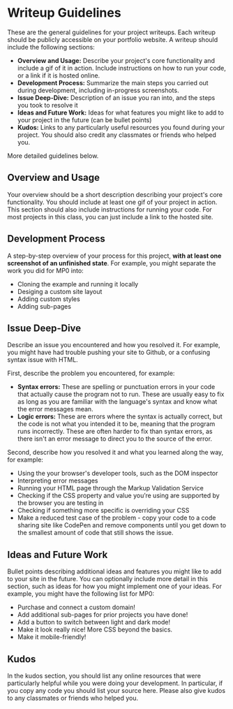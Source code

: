 # Writeup Guidelines

These are the general guidelines for your project writeups. Each writeup should
be publicly accessible on your portfolio website. A writeup should include the
following sections:

- **Overview and Usage:** Describe your project's core functionality and include
  a gif of it in action. Include instructions on how to run your code, or a link
  if it is hosted online.
- **Development Process:** Summarize the main steps you carried out during
  development, including in-progress screenshots.
- **Issue Deep-Dive:** Description of an issue you ran into, and the steps you
  took to resolve it
- **Ideas and Future Work:** Ideas for what features you might like to add to
  your project in the future (can be bullet points)
- **Kudos:** Links to any particularly useful resources you found during your
  project. You should also credit any classmates or friends who helped you.

More detailed guidelines below.

## Overview and Usage

Your overview should be a short description describing your project's core
functionality. You should include at least one gif of your project in action.
This section should also include instructions for running your code. For most
projects in this class, you can just include a link to the hosted site.

## Development Process

A step-by-step overview of your process for this project, **with at least one
screenshot of an unfinished state**. For example, you might separate the work
you did for MP0 into:

- Cloning the example and running it locally
- Desiging a custom site layout
- Adding custom styles
- Adding sub-pages

## Issue Deep-Dive

Describe an issue you encountered and how you resolved it. For example, you
might have had trouble pushing your site to Github, or a confusing syntax issue
with HTML.

First, describe the problem you encountered, for example:

- **Syntax errors:** These are spelling or punctuation errors in your code that
  actually cause the program not to run. These are usually easy to fix as long
  as you are familiar with the language's syntax and know what the error
  messages mean.
- **Logic errors:** These are errors where the syntax is actually correct, but
  the code is not what you intended it to be, meaning that the program runs
  incorrectly. These are often harder to fix than syntax errors, as there isn't
  an error message to direct you to the source of the error.

Second, describe how you resolved it and what you learned along the way, for
example:

- Using the your browser's developer tools, such as the DOM inspector
- Interpreting error messages
- Running your HTML page through the Markup Validation Service
- Checking if the CSS property and value you’re using are supported by the
  browser you are testing in
- Checking if something more specific is overriding your CSS
- Make a reduced test case of the problem - copy your code to a code sharing
  site like CodePen and remove components until you get down to the smallest
  amount of code that still shows the issue.

## Ideas and Future Work

Bullet points describing additional ideas and features you might like to add to
your site in the future. You can optionally include more detail in this section,
such as ideas for how you might implement one of your ideas. For example, you
might have the following list for MP0:

- Purchase and connect a custom domain!
- Add additional sub-pages for prior projects you have done!
- Add a button to switch between light and dark mode!
- Make it look really nice! More CSS beyond the basics.
- Make it mobile-friendly!

## Kudos

In the kudos section, you should list any online resources that were
particularly helpful while you were doing your development. In particular, if
you copy any code you should list your source here. Please also give kudos to
any classmates or friends who helped you.
